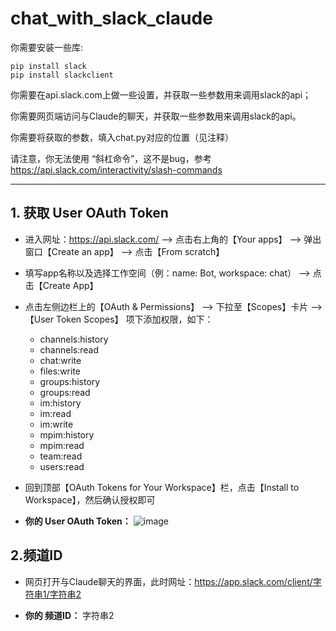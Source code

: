 # chat_with_slack_claude

你需要安装一些库:

```
pip install slack
pip install slackclient
```

你需要在api.slack.com上做一些设置，并获取一些参数用来调用slack的api；

你需要网页端访问与Claude的聊天，并获取一些参数用来调用slack的api。

你需要将获取的参数，填入chat.py对应的位置（见注释）

请注意，你无法使用 “斜杠命令”，这不是bug，参考 https://api.slack.com/interactivity/slash-commands

---

## 1. 获取 User OAuth Token

- 进入网址：https://api.slack.com/ --> 点击右上角的【Your apps】 --> 弹出窗口【Create an app】 --> 点击【From scratch】

- 填写app名称以及选择工作空间（例：name: Bot, workspace: chat） --> 点击【Create App】

- 点击左侧边栏上的【OAuth & Permissions】 --> 下拉至【Scopes】卡片 --> 【User Token Scopes】 项下添加权限，如下：

  - channels:history
  - channels:read
  - chat:write
  - files:write
  - groups:history
  - groups:read
  - im:history
  - im:read
  - im:write
  - mpim:history
  - mpim:read
  - team:read
  - users:read

- 回到顶部【OAuth Tokens for Your Workspace】栏，点击【Install to Workspace】，然后确认授权即可

- **你的 User OAuth Token：** ![image](https://user-images.githubusercontent.com/32289652/236884379-b06af9c5-913e-4386-8454-286d60c34c57.png)

## 2.频道ID

- 网页打开与Claude聊天的界面，此时网址：https://app.slack.com/client/字符串1/字符串2

- **你的 频道ID：** 字符串2

